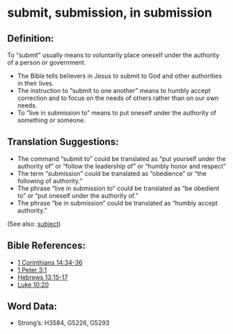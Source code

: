 # submit, submission, in submission

## Definition:

To “submit” usually means to voluntarily place oneself under the authority of a person or government.

* The Bible tells believers in Jesus to submit to God and other authorities in their lives.
* The instruction to “submit to one another” means to humbly accept correction and to focus on the needs of others rather than on our own needs.
* To “live in submission to” means to put oneself under the authority of something or someone.

## Translation Suggestions:

* The command “submit to” could be translated as “put yourself under the authority of” or “follow the leadership of” or “humbly honor and respect”
* The term “submission” could be translated as “obedience” or “the following of authority.”
* The phrase “live in submission to” could be translated as “be obedient to” or “put oneself under the authority of.”
* The phrase “be in submission” could be translated as “humbly accept authority.”

(See also: [subject](../other/subject.md))

## Bible References:

* [1 Corinthians 14:34-36](rc://en/tn/help/1co/14/34)
* [1 Peter 3:1](rc://en/tn/help/1pe/03/01)
* [Hebrews 13:15-17](rc://en/tn/help/heb/13/15)
* [Luke 10:20](rc://en/tn/help/luk/10/20)

## Word Data:

* Strong’s: H3584, G5226, G5293

